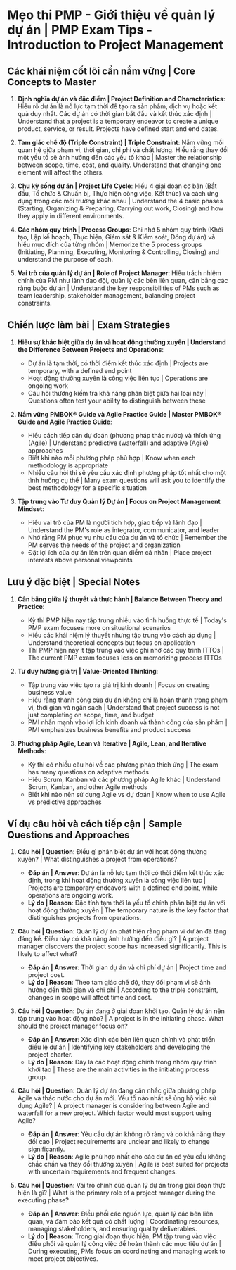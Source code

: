 # Mẹo thi PMP - Giới thiệu về quản lý dự án | PMP Exam Tips - Introduction to Project Management

## Các khái niệm cốt lõi cần nắm vững | Core Concepts to Master
1. **Định nghĩa dự án và đặc điểm | Project Definition and Characteristics**: Hiểu rõ dự án là nỗ lực tạm thời để tạo ra sản phẩm, dịch vụ hoặc kết quả duy nhất. Các dự án có thời gian bắt đầu và kết thúc xác định | Understand that a project is a temporary endeavor to create a unique product, service, or result. Projects have defined start and end dates.

2. **Tam giác chế độ (Triple Constraint) | Triple Constraint**: Nắm vững mối quan hệ giữa phạm vi, thời gian, chi phí và chất lượng. Hiểu rằng thay đổi một yếu tố sẽ ảnh hưởng đến các yếu tố khác | Master the relationship between scope, time, cost, and quality. Understand that changing one element will affect the others.

3. **Chu kỳ sống dự án | Project Life Cycle**: Hiểu 4 giai đoạn cơ bản (Bắt đầu, Tổ chức & Chuẩn bị, Thực hiện công việc, Kết thúc) và cách ứng dụng trong các môi trường khác nhau | Understand the 4 basic phases (Starting, Organizing & Preparing, Carrying out work, Closing) and how they apply in different environments.

4. **Các nhóm quy trình | Process Groups**: Ghi nhớ 5 nhóm quy trình (Khởi tạo, Lập kế hoạch, Thực hiện, Giám sát & Kiểm soát, Đóng dự án) và hiểu mục đích của từng nhóm | Memorize the 5 process groups (Initiating, Planning, Executing, Monitoring & Controlling, Closing) and understand the purpose of each.

5. **Vai trò của quản lý dự án | Role of Project Manager**: Hiểu trách nhiệm chính của PM như lãnh đạo đội, quản lý các bên liên quan, cân bằng các ràng buộc dự án | Understand the key responsibilities of PMs such as team leadership, stakeholder management, balancing project constraints.

## Chiến lược làm bài | Exam Strategies
1. **Hiểu sự khác biệt giữa dự án và hoạt động thường xuyên | Understand the Difference Between Projects and Operations**:
   - Dự án là tạm thời, có thời điểm kết thúc xác định | Projects are temporary, with a defined end point
   - Hoạt động thường xuyên là công việc liên tục | Operations are ongoing work
   - Câu hỏi thường kiểm tra khả năng phân biệt giữa hai loại này | Questions often test your ability to distinguish between these

2. **Nắm vững PMBOK® Guide và Agile Practice Guide | Master PMBOK® Guide and Agile Practice Guide**:
   - Hiểu cách tiếp cận dự đoán (phương pháp thác nước) và thích ứng (Agile) | Understand predictive (waterfall) and adaptive (Agile) approaches
   - Biết khi nào mỗi phương pháp phù hợp | Know when each methodology is appropriate
   - Nhiều câu hỏi thi sẽ yêu cầu xác định phương pháp tốt nhất cho một tình huống cụ thể | Many exam questions will ask you to identify the best methodology for a specific situation

3. **Tập trung vào Tư duy Quản lý Dự án | Focus on Project Management Mindset**:
   - Hiểu vai trò của PM là người tích hợp, giao tiếp và lãnh đạo | Understand the PM's role as integrator, communicator, and leader
   - Nhớ rằng PM phục vụ nhu cầu của dự án và tổ chức | Remember the PM serves the needs of the project and organization
   - Đặt lợi ích của dự án lên trên quan điểm cá nhân | Place project interests above personal viewpoints

## Lưu ý đặc biệt | Special Notes
1. **Cân bằng giữa lý thuyết và thực hành | Balance Between Theory and Practice**:
   - Kỳ thi PMP hiện nay tập trung nhiều vào tình huống thực tế | Today's PMP exam focuses more on situational scenarios
   - Hiểu các khái niệm lý thuyết nhưng tập trung vào cách áp dụng | Understand theoretical concepts but focus on application
   - Thi PMP hiện nay ít tập trung vào việc ghi nhớ các quy trình ITTOs | The current PMP exam focuses less on memorizing process ITTOs

2. **Tư duy hướng giá trị | Value-Oriented Thinking**:
   - Tập trung vào việc tạo ra giá trị kinh doanh | Focus on creating business value
   - Hiểu rằng thành công của dự án không chỉ là hoàn thành trong phạm vi, thời gian và ngân sách | Understand that project success is not just completing on scope, time, and budget
   - PMI nhấn mạnh vào lợi ích kinh doanh và thành công của sản phẩm | PMI emphasizes business benefits and product success

3. **Phương pháp Agile, Lean và Iterative | Agile, Lean, and Iterative Methods**:
   - Kỳ thi có nhiều câu hỏi về các phương pháp thích ứng | The exam has many questions on adaptive methods
   - Hiểu Scrum, Kanban và các phương pháp Agile khác | Understand Scrum, Kanban, and other Agile methods
   - Biết khi nào nên sử dụng Agile vs dự đoán | Know when to use Agile vs predictive approaches

## Ví dụ câu hỏi và cách tiếp cận | Sample Questions and Approaches
1. **Câu hỏi | Question**: Điều gì phân biệt dự án với hoạt động thường xuyên? | What distinguishes a project from operations?
   - **Đáp án | Answer**: Dự án là nỗ lực tạm thời có thời điểm kết thúc xác định, trong khi hoạt động thường xuyên là công việc liên tục | Projects are temporary endeavors with a defined end point, while operations are ongoing work.
   - **Lý do | Reason**: Đặc tính tạm thời là yếu tố chính phân biệt dự án với hoạt động thường xuyên | The temporary nature is the key factor that distinguishes projects from operations.

2. **Câu hỏi | Question**: Quản lý dự án phát hiện rằng phạm vi dự án đã tăng đáng kể. Điều này có khả năng ảnh hưởng đến điều gì? | A project manager discovers the project scope has increased significantly. This is likely to affect what?
   - **Đáp án | Answer**: Thời gian dự án và chi phí dự án | Project time and project cost.
   - **Lý do | Reason**: Theo tam giác chế độ, thay đổi phạm vi sẽ ảnh hưởng đến thời gian và chi phí | According to the triple constraint, changes in scope will affect time and cost.

3. **Câu hỏi | Question**: Dự án đang ở giai đoạn khởi tạo. Quản lý dự án nên tập trung vào hoạt động nào? | A project is in the initiating phase. What should the project manager focus on?
   - **Đáp án | Answer**: Xác định các bên liên quan chính và phát triển điều lệ dự án | Identifying key stakeholders and developing the project charter.
   - **Lý do | Reason**: Đây là các hoạt động chính trong nhóm quy trình khởi tạo | These are the main activities in the initiating process group.

4. **Câu hỏi | Question**: Quản lý dự án đang cân nhắc giữa phương pháp Agile và thác nước cho dự án mới. Yếu tố nào nhất sẽ ủng hộ việc sử dụng Agile? | A project manager is considering between Agile and waterfall for a new project. Which factor would most support using Agile?
   - **Đáp án | Answer**: Yêu cầu dự án không rõ ràng và có khả năng thay đổi cao | Project requirements are unclear and likely to change significantly.
   - **Lý do | Reason**: Agile phù hợp nhất cho các dự án có yêu cầu không chắc chắn và thay đổi thường xuyên | Agile is best suited for projects with uncertain requirements and frequent changes.

5. **Câu hỏi | Question**: Vai trò chính của quản lý dự án trong giai đoạn thực hiện là gì? | What is the primary role of a project manager during the executing phase?
   - **Đáp án | Answer**: Điều phối các nguồn lực, quản lý các bên liên quan, và đảm bảo kết quả có chất lượng | Coordinating resources, managing stakeholders, and ensuring quality deliverables.
   - **Lý do | Reason**: Trong giai đoạn thực hiện, PM tập trung vào việc điều phối và quản lý công việc để hoàn thành các mục tiêu dự án | During executing, PMs focus on coordinating and managing work to meet project objectives. 
